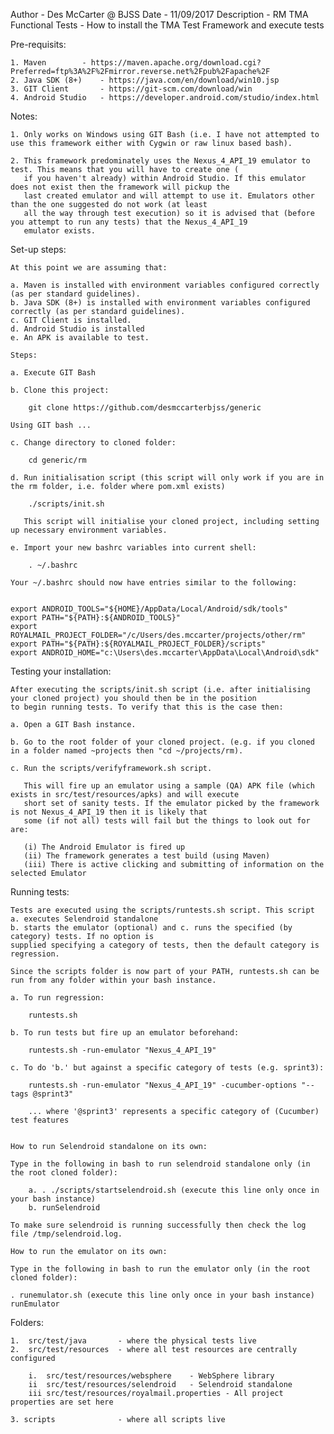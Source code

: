Author		- Des McCarter @ BJSS
Date		- 11/09/2017
Description	- RM TMA Functional Tests - How to install the TMA Test Framework and execute tests

Pre-requisits:

	1. Maven		- https://maven.apache.org/download.cgi?Preferred=ftp%3A%2F%2Fmirror.reverse.net%2Fpub%2Fapache%2F
	2. Java SDK (8+)	- https://java.com/en/download/win10.jsp
	3. GIT Client		- https://git-scm.com/download/win
	4. Android Studio 	- https://developer.android.com/studio/index.html

Notes:

	1. Only works on Windows using GIT Bash (i.e. I have not attempted to use this framework either with Cygwin or raw linux based bash).

	2. This framework predominately uses the Nexus_4_API_19 emulator to test. This means that you will have to create one (
	   if you haven't already) within Android Studio. If this emulator does not exist then the framework will pickup the
	   last created emulator and will attempt to use it. Emulators other than the one suggested do not work (at least
	   all the way through test execution) so it is advised that (before you attempt to run any tests) that the Nexus_4_API_19
	   emulator exists.
	
	
Set-up steps:

	At this point we are assuming that:
	
	a. Maven is installed with environment variables configured correctly (as per standard guidelines).
	b. Java SDK (8+) is installed with environment variables configured correctly (as per standard guidelines).
	c. GIT Client is installed.
	d. Android Studio is installed
	e. An APK is available to test.
	
	Steps:

	a. Execute GIT Bash

	b. Clone this project:

		git clone https://github.com/desmccarterbjss/generic

	Using GIT bash ...
	
	c. Change directory to cloned folder:
	
		cd generic/rm
	
	d. Run initialisation script (this script will only work if you are in the rm folder, i.e. folder where pom.xml exists)
	
		./scripts/init.sh 

	   This script will initialise your cloned project, including setting up necessary environment variables.
	
	e. Import your new bashrc variables into current shell:
	
		. ~/.bashrc
	
	Your ~/.bashrc should now have entries similar to the following:
	

	export ANDROID_TOOLS="${HOME}/AppData/Local/Android/sdk/tools"
	export PATH="${PATH}:${ANDROID_TOOLS}"
	export ROYALMAIL_PROJECT_FOLDER="/c/Users/des.mccarter/projects/other/rm"
	export PATH="${PATH}:${ROYALMAIL_PROJECT_FOLDER}/scripts"
	export ANDROID_HOME="c:\Users\des.mccarter\AppData\Local\Android\sdk"

Testing your installation:

	After executing the scripts/init.sh script (i.e. after initialising your cloned project) you should then be in the position
	to begin running tests. To verify that this is the case then:

	a. Open a GIT Bash instance.

	b. Go to the root folder of your cloned project. (e.g. if you cloned in a folder named ~projects then "cd ~/projects/rm).

	c. Run the scripts/verifyframework.sh script.

	   This will fire up an emulator using a sample (QA) APK file (which exists in src/test/resources/apks) and will execute 
	   short set of sanity tests. If the emulator picked by the framework is not Nexus_4_API_19 then it is likely that
	   some (if not all) tests will fail but the things to look out for are:

	   (i) The Android Emulator is fired up
	   (ii) The framework generates a test build (using Maven)
	   (iii) There is active clicking and submitting of information on the selected Emulator

Running tests:

	Tests are executed using the scripts/runtests.sh script. This script a. executes Selendroid standalone
	b. starts the emulator (optional) and c. runs the specified (by category) tests. If no option is
	supplied specifying a category of tests, then the default category is regression.
	
	Since the scripts folder is now part of your PATH, runtests.sh can be run from any folder within your bash instance.
	
	a. To run regression:
	
		runtests.sh
	
	b. To run tests but fire up an emulator beforehand:
	
		runtests.sh -run-emulator "Nexus_4_API_19"
	
	c. To do 'b.' but against a specific category of tests (e.g. sprint3):
	
		runtests.sh -run-emulator "Nexus_4_API_19" -cucumber-options "--tags @sprint3"
		
		... where '@sprint3' represents a specific category of (Cucumber) test features
		
	
	How to run Selendroid standalone on its own:
	
	Type in the following in bash to run selendroid standalone only (in the root cloned folder):
	
		a. . ./scripts/startselendroid.sh (execute this line only once in your bash instance)
		b. runSelendroid
		
	To make sure selendroid is running successfully then check the log file /tmp/selendroid.log.
	
	How to run the emulator on its own:
	
	Type in the following in bash to run the emulator only (in the root cloned folder):
		
	. runemulator.sh (execute this line only once in your bash instance)
	runEmulator
	
Folders:

	1.	src/test/java		- where the physical tests live
	2.	src/test/resources	- where all test resources are centrally configured

		i.	src/test/resources/websphere 	- WebSphere library
		ii	src/test/resources/selendroid	- Selendroid standalone
		iii	src/test/resources/royalmail.properties	- All project properties are set here

	3. scripts				- where all scripts live
